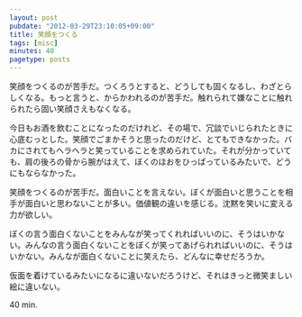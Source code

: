 ```yaml
---
layout: post
pubdate: "2012-03-29T23:10:05+09:00"
title: 笑顔をつくる
tags: [misc]
minutes: 40
pagetype: posts
---
```

笑顔をつくるのが苦手だ。つくろうとすると、どうしても固くなるし、わざとらしくなる。もっと言うと、からかわれるのが苦手だ。触れられて嫌なことに触れられたら固い笑顔さえもなくなる。

今日もお酒を飲むことになったのだけれど、その場で、冗談でいじられたときに心底むっとした。笑顔でごまかそうと思ったのだけど、とてもできなかった。バカにされてもヘラヘラと笑っていることを求められていた。それが分かっていても、肩の後ろの骨から腕がはえて、ぼくのほおをひっぱっているみたいで、どうにもならなかった。

笑顔をつくるのが苦手だ。面白いことを言えない。ぼくが面白いと思うことを相手が面白いと思わないことが多い。価値観の違いを感じる。沈黙を笑いに変える力が欲しい。

ぼくの言う面白くないことをみんなが笑ってくれればいいのに、そうはいかない。みんなの言う面白くないことをぼくが笑ってあげられればいいのに、そうはいかない。みんなが面白くないことに笑えたら、どんなに幸せだろうか。

仮面を着けているみたいになるに違いないだろうけど、それはきっと微笑ましい絵に違いない。

40 min.
